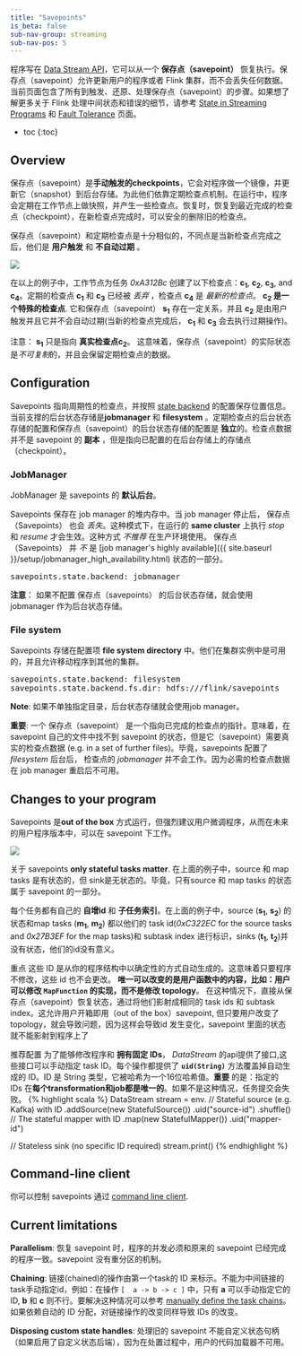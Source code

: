 ```yaml
---
title: "Savepoints"
is_beta: false
sub-nav-group: streaming
sub-nav-pos: 5
---
```

<!--
Licensed to the Apache Software Foundation (ASF) under one
or more contributor license agreements.  See the NOTICE file
distributed with this work for additional information
regarding copyright ownership.  The ASF licenses this file
to you under the Apache License, Version 2.0 (the
"License"); you may not use this file except in compliance
with the License.  You may obtain a copy of the License at

  http://www.apache.org/licenses/LICENSE-2.0

Unless required by applicable law or agreed to in writing,
software distributed under the License is distributed on an
"AS IS" BASIS, WITHOUT WARRANTIES OR CONDITIONS OF ANY
KIND, either express or implied.  See the License for the
specific language governing permissions and limitations
under the License.
-->

程序写在 [Data Stream API](index.html)，它可以从一个 **保存点（savepoint）** 恢复执行。保存点（savepoint）允许更新用户的程序或者 Flink 集群，而不会丢失任何数据。当前页面包含了所有到触发、还原、处理保存点（savepoint）的步骤。如果想了解更多关于 Flink 处理中间状态和错误的细节，请参考 [State in Streaming Programs](state_backends.html) 和 [Fault Tolerance](fault_tolerance.html) 页面。

* toc
{:toc}

## Overview

保存点（savepoint）是**手动触发的checkpoints**，它会对程序做一个镜像，并更新它（snapshot）到后台存储。为此他们依靠定期检查点机制。在运行中，程序会定期在工作节点上做快照，并产生一些检查点。恢复时，恢复到最近完成的检查点（checkpoint），在新检查点完成时，可以安全的删除旧的检查点。

保存点（savepoint）和定期检查点是十分相似的，不同点是当新检查点完成之后，他们是 **用户触发** 和 **不自动过期** 。

<img src="fig/savepoints-overview.png" class="center" />

在以上的例子中，工作节点为任务 *0xA312Bc* 创建了以下检查点：**c<sub>1</sub>**, **c<sub>2</sub>**, **c<sub>3</sub>**, and **c<sub>4</sub>**。定期的检查点 **c<sub>1</sub>** 和 **c<sub>3</sub>** 已经被 *丢弃* ，检查点 **c<sub>4</sub>** 是 *最新的检查点*。 **c<sub>2</sub> 是一个特殊的检查点**. 它和保存点（savepoint） **s<sub>1</sub>** 存在一定关系，并且 **c<sub>2</sub>** 是由用户触发并且它并不会自动过期(当新的检查点完成后， **c<sub>1</sub>** 和 **c<sub>3</sub>** 会去执行过期操作)。

注意： **s<sub>1</sub>** 只是指向 **真实检查点c<sub>2</sub>**。 这意味着，保存点（savepoint）的实际状态是*不可复制*的，并且会保留定期检查点的数据。

## Configuration

Savepoints 指向周期性的检查点，并按照 [state backend](state_backends.html) 的配置保存位置信息。当前支撑的后台状态存储是**jobmanager** 和 **filesystem** 。定期检查点的后台状态存储的配置和保存点（savepoint）的后台状态存储的配置是 **独立**的。检查点数据并不是 savepoint 的 **副本** ，但是指向已配置的在后台存储上的存储点（checkpoint）。

### JobManager

JobManager 是 savepoints 的 **默认后台**。

Savepoints 保存在 job manager 的堆内存中。当 job manager 停止后， 保存点（Savepoints） 也会 *丢失*。这种模式下，在运行的 **same cluster** 上执行 *stop* 和 *resume* 才会生效。这种方式 *不推荐* 在生产环境使用。 保存点（Savepoints） 并 *不* 是 [job manager's highly available]({{ site.baseurl }}/setup/jobmanager_high_availability.html) 状态的一部分。

<pre>
savepoints.state.backend: jobmanager
</pre>

**注意**： 如果不配置 保存点（savepoints） 的后台状态存储，就会使用 jobmanager 作为后台状态存储。

### File system

Savepoints 存储在配置项 **file system directory** 中。他们在集群实例中是可用的，并且允许移动程序到其他的集群。

<pre>
savepoints.state.backend: filesystem
savepoints.state.backend.fs.dir: hdfs:///flink/savepoints
</pre>

**Note**: 如果不单独指定目录，后台状态存储就会使用job manager。

**重要**: 一个 保存点（savepoint） 是一个指向已完成的检查点的指针。意味着，在 savepoint 自己的文件中找不到 savepoint 的状态，但是它（savepoint）需要真实的检查点数据 (e.g. in a set of further files)。毕竟，savepoints 配置了 *filesystem* 后台后， 检查点的 *jobmanager* 并不会工作。因为必需的检查点数据在 job manager 重启后不可用。

## Changes to your program

Savepoints 是**out of the box** 方式运行，但强烈建议用户微调程序，从而在未来的用户程序版本中，可以在 savepoint 下工作。

<img src="fig/savepoints-program_ids.png" class="center" /> 

关于 savepoints **only stateful tasks matter**. 在上面的例子中，source 和 map tasks 是有状态的，但 sink是无状态的。毕竟，只有source 和 map tasks 的状态属于 savepoint 的一部分。

每个任务都有自己的 **自增id** 和 **子任务索引**。在上面的例子中，source (**s<sub>1</sub>**, **s<sub>2</sub>**) 的状态和map tasks (**m<sub>1</sub>**, **m<sub>2</sub>**) 都以他们的 task id(*0xC322EC* for the source tasks and *0x27B3EF* for the map tasks)和 subtask index 进行标识，sinks (**t<sub>1</sub>**, **t<sub>2</sub>**)并没有状态，他们的id没有意义。

<span class="label label-danger">重点</span> 这些 ID 是从你的程序结构中以确定性的方式自动生成的。这意味着只要程序不修改，这些 id 也不会更改。 **唯一可以改变的是用户函数中的内容，比如：用户可以修改 `MapFunction` 的实现，而不是修改 topology**。 在这种情况下，直接从保存点（savepoint）恢复状态，通过将他们影射成相同的 task ids 和 subtask index。这允许用户开箱即用（out of the box）savepoint, 但只要用户改变了topology，就会导致问题，因为这样会导致id 发生变化，savepoint 里面的状态就不能影射到程序上了

<span class="label label-info">推荐配置</span> 为了能够修改程序和 **拥有固定 IDs**， *DataStream* 的api提供了接口,这些接口可以手动指定 task ID。每个操作都提供了 **`uid(String)`** 方法覆盖掉自动生成的 ID。ID 是 String 类型，它被哈希为一个16位哈希值。**重要** 的是：指定的 IDs 在**每个transformation和job都是唯一的**。如果不是这种情况，任务提交会失败。
{% highlight scala %}
DataStream<String> stream = env.
  // Stateful source (e.g. Kafka) with ID
  .addSource(new StatefulSource())
  .uid("source-id")
  .shuffle()
  // The stateful mapper with ID
  .map(new StatefulMapper())
  .uid("mapper-id")

// Stateless sink (no specific ID required)
stream.print()
{% endhighlight %}

## Command-line client 

你可以控制 savepoints 通过 [command line client]({{site.baseurl}}/apis/cli.html#savepoints).

## Current limitations

**Parallelism**: 恢复 savepoint 时，程序的并发必须和原来的 savepoint 已经完成的程序一致。savepoint 没有重分区的机制。

**Chaining**:  链接(chained)的操作由第一个task的 ID 来标示。不能为中间链接的task手动指定id，例如：在操作 `[  a -> b -> c ]` 中，只有 **a** 可以手动指定它的 ID, **b** 和 **c** 则不行。要解决这种情况可以参考 [manually define the task chains](index.html#task-chaining-and-resource-groups)。如果依赖自动的 ID 分配，对链接操作的改变同样导致 IDs 的改变。

**Disposing custom state handles**: 处理旧的 savepoint 不能自定义状态句柄（如果启用了自定义状态后端），因为在处置过程中，用户的代码加载器不可用。
